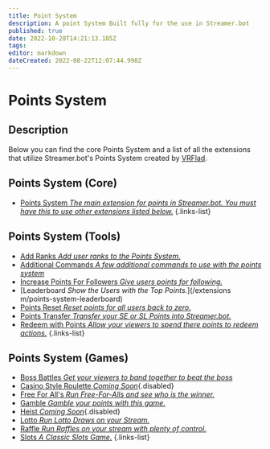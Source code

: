 ```yaml
---
title: Point System
description: A point System Built fully for the use in Streamer.bot
published: true
date: 2022-10-28T14:21:13.185Z
tags: 
editor: markdown
dateCreated: 2022-08-22T12:07:44.998Z
---
```


# Points System

## Description

Below you can find the core Points System and a list of all the extensions that utilize Streamer.bot's Points System created by [VRFlad](https://www.twitch.tv/VRFlad).

## Points System (Core)

* [Points System  *The main extension for points in Streamer.bot.  You must have this to use other extensions listed below.*](/extensions/points-system-core)
{.links-list}

## Points System (Tools)


* [Add Ranks  *Add user ranks to the Points System.*](/extensions/points-system-add-ranks)
* [Additional Commands *A few additional commands to use with the points system*](/extensions/additional-commands)
* [Increase Points For Followers *Give users points for following.*](/extensions/points-system-followers)
* [Leaderboard *Show the Users with the Top Points.*](/extensions
m/points-system-leaderboard)
* [Points Reset *Reset points for all users back to zero.*](/extensions/points-system-points-reset)
* [Points Transfer  *Transfer your SE or SL Points into Streamer.bot.*](/extensions/points-system-points-transfer)
* [Redeem with Points *Allow your viewers to spend there points to redeem actions.*](/en/extensions/redeem-with-points)
{.links-list}

## Points System (Games)

* [Boss Battles *Get your viewers to band together to beat the boss*](/extensions/points-system-boss-battles)
* [Casino Style Roulette *Coming Soon*](/extensions/points-system-roulette){.disabled}
* [Free For All's *Run Free-For-Alls and see who is the winner.*](/extensions/points-system-free-for-alls)
* [Gamble *Gamble your points with this game.*](/extensions/points-system-gamble)
* [Heist *Coming Soon*](/extensions/points-system-heist){.disabled}
* [Lotto *Run Lotto Draws on your Stream.*](/extensions//points-system-lotto)
* [Raffle *Run Raffles on your stream with plenty of control.*](/extensions/points-system-raffle)
* [Slots *A Classic Slots Game.*](/extensions/points-system-slots)
{.links-list}


